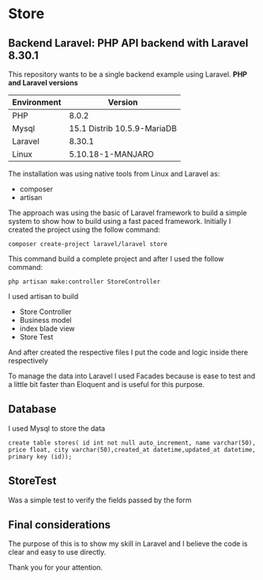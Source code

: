 # Store
## **Backend Laravel: PHP API backend with Laravel 8.30.1**

This repository wants to be a single backend example using Laravel.	
**PHP and Laravel versions**

| Environment |  Version  |
| ------------------- | ------------------- |
|  PHP |  8.0.2 |
|  Mysql |  15.1 Distrib 10.5.9-MariaDB|
|  Laravel |  8.30.1 |
|  Linux |  5.10.18-1-MANJARO |

The installation was using native tools from Linux and Laravel as:
- composer 
- artisan 

The approach was using the basic of Laravel framework to build a simple system to show how to build using a fast paced framework.
Initially I created the project using the follow command:

```composer create-project laravel/laravel store ```

This command build a complete project and after I used the follow command:
  
  ```php artisan make:controller StoreController ```

I used artisan to build 
  - Store Controller
  - Business model
  - index blade view
  - Store Test
  
And after created the respective files I put the code and logic inside there respectively

To manage the data into Laravel I used Facades because is ease to test and a little bit faster than Eloquent and is useful for this purpose.

## Database
I used Mysql to store the data 

```create table stores( id int not null auto_increment, name varchar(50), price float, city varchar(50),created_at datetime,updated_at datetime, primary key (id));``` 

## StoreTest
Was a simple test to verify the fields passed by the form

## Final considerations
The purpose of this is to show my skill in Laravel and I believe the code is clear and easy to use directly.

Thank you for your attention.

